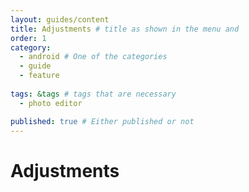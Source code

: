 ```yaml
---
layout: guides/content
title: Adjustments # title as shown in the menu and 
order: 1
category: 
  - android # One of the categories
  - guide
  - feature
  
tags: &tags # tags that are necessary
  - photo editor 

published: true # Either published or not 
---
```



# Adjustments 



